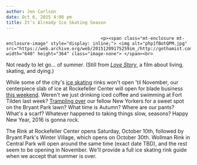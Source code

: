```yaml
---
author: Jen Carlson
date: Oct 6, 2015 4:08 pm
title: It's Already Ice Skating Season
---
```


	
										<p><span class="mt-enclosure mt-enclosure-image" style="display: inline;"> <img alt="php1fBotQPM.jpg" src="https://web.archive.org/web/20151209175259im_/http://gothamist.com/attachments/arts_jen/php1fBotQPM.jpg" width="640" height="364" class="image-none"> </span><br>
<span class="photo_caption">Not ready to let go... of summer. (Still from <a href="https://web.archive.org/web/20151209175259/http://gothamist.com/2011/11/14/nyc_as_seen_on_tv_love_story.php"><em>Love Story</em></a>, a film about living, skating, and dying.)</span></p>

<p>While some of the city&apos;s <a href="https://web.archive.org/web/20151209175259/http://gothamist.com/tags/iceskating">ice skating</a> rinks won&apos;t open &apos;til November, our centerpiece slab of ice at Rockefeller Center will open for blade business <a href="https://web.archive.org/web/20151209175259/http://www.nydailynews.com/life-style/ice-skating-starts-saturday-new-york-city-article-1.2386969">this weekend</a>. Weren&apos;t we just drinking iced coffee and swimming at Fort Tilden last week? <a href="https://web.archive.org/web/20151209175259/http://gothamist.com/2015/06/23/watch_the_bryant_park_movie_lawn_ru.php">Trampling over</a> our fellow New Yorkers for a sweet spot on the Bryant Park lawn? What time is Autumn? Where are our pants? What&apos;s a scarf? Whatever happened to taking things slow, seasons? Happy New Year, 2016 is gonna rock.</p>

<p>The Rink at Rockefeller Center opens Saturday, October 10th, followed by Bryant Park&apos;s Winter Village, which opens on October 30th. Wollman Rink in Central Park will open around the same time (exact date TBD), and the rest seem to be opening in November. We&apos;ll provide a full ice skating rink guide when we accept that summer is over.</p>					
										
									
				